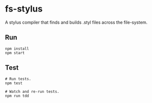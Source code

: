 # fs-stylus
A stylus compiler that finds and builds .styl files across the file-system.


## Run
    npm install
    npm start


## Test
    # Run tests.
    npm test

    # Watch and re-run tests.
    npm run tdd

